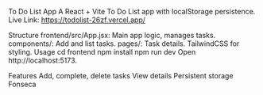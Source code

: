 To Do List App
A React + Vite To Do List app with localStorage persistence. Live Link: https://todolist-26zf.vercel.app/

Structure
frontend/src/App.jsx: Main app logic, manages tasks.
components/: Add and list tasks.
pages/: Task details.
TailwindCSS for styling.
Usage
cd frontend
npm install
npm run dev
Open http://localhost:5173.

Features
Add, complete, delete tasks
View details
Persistent storage
Fonseca

